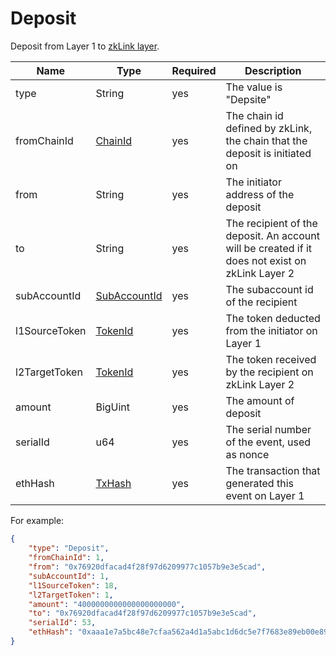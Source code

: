 # Deposit

Deposit from Layer 1 to [zkLink layer](deposit.md).


<table>
<thead><tr><th width="20">Name</th><th width="20">Type</th><th width="10">Required</th><th width="250">Description</th></tr></thead>
<tbody>
<tr></tr><td> type          </td><td> String                                 </td><td> yes       </td><td> The value is "Depsite"                                                                          </td></tr>
<tr></tr><td> fromChainId   </td><td> <a href="../data_types.md#chainid">ChainId</a>    </td><td> yes       </td><td> The chain id defined  by zkLink, the chain that the deposit is initiated on                     </td></tr>
<tr></tr><td> from          </td><td> String                                 </td><td> yes       </td><td> The initiator address of the deposit                                                            </td></tr>
<tr></tr><td> to            </td><td> String                                 </td><td> yes       </td><td> The recipient of the deposit. An account will be created if it does not exist on zkLink Layer 2 </td></tr>
<tr></tr><td> subAccountId  </td><td> <a href="../data_types.md#subaccountid"SubAccountId>SubAccountId</a>                           </td><td> yes       </td><td> The subaccount id of the recipient                                                              </td></tr>
<tr></tr><td> l1SourceToken </td><td> <a href="../data_types.md#tokenid">TokenId</a>                                </td><td> yes       </td><td> The token deducted from the initiator on Layer 1                                                </td></tr>
<tr></tr><td> l2TargetToken </td><td> <a href="../data_types.md#tokenid">TokenId</a></td><td> yes       </td><td> The token received by the recipient on zkLink Layer 2                                           </td></tr>
<tr></tr><td> amount        </td><td> BigUint                                </td><td> yes       </td><td> The amount of deposit                                                                           </td></tr>
<tr></tr><td> serialId      </td><td> u64                                    </td><td> yes       </td><td> The serial number of the event, used as nonce                                                   </td></tr>
<tr></tr><td> ethHash       </td><td> <a href="../data_types.md#txhash">TxHash</a>                                 </td><td> yes       </td><td> The transaction that generated this event on Layer 1                                            </td></tr>
</tbody>
</table>

For example:

```json
{
    "type": "Deposit",
    "fromChainId": 1,
    "from": "0x76920dfacad4f28f97d6209977c1057b9e3e5cad",
    "subAccountId": 1,
    "l1SourceToken": 18,
    "l2TargetToken": 1,
    "amount": "4000000000000000000000",
    "to": "0x76920dfacad4f28f97d6209977c1057b9e3e5cad",
    "serialId": 53,
    "ethHash": "0xaaa1e7a5bc48e7cfaa562a4d1a5abc1d6dc5e7f7683e89eb00e895d438f0acab"
}
```
